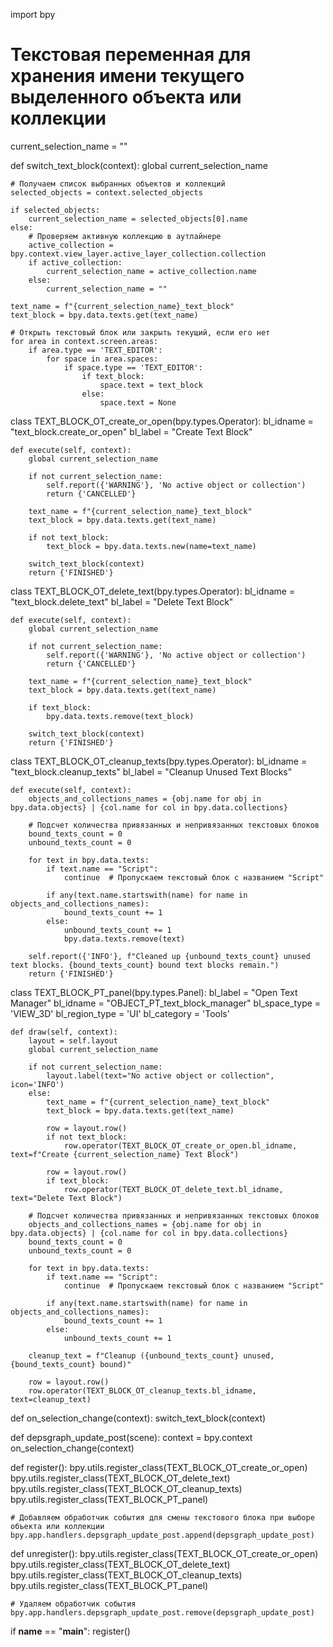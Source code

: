 import bpy

# Текстовая переменная для хранения имени текущего выделенного объекта или коллекции
current_selection_name = ""

def switch_text_block(context):
    global current_selection_name
    
    # Получаем список выбранных объектов и коллекций
    selected_objects = context.selected_objects
    
    if selected_objects:
        current_selection_name = selected_objects[0].name
    else:
        # Проверяем активную коллекцию в аутлайнере
        active_collection = bpy.context.view_layer.active_layer_collection.collection
        if active_collection:
            current_selection_name = active_collection.name
        else:
            current_selection_name = ""
    
    text_name = f"{current_selection_name}_text_block"
    text_block = bpy.data.texts.get(text_name)
    
    # Открыть текстовый блок или закрыть текущий, если его нет
    for area in context.screen.areas:
        if area.type == 'TEXT_EDITOR':
            for space in area.spaces:
                if space.type == 'TEXT_EDITOR':
                    if text_block:
                        space.text = text_block
                    else:
                        space.text = None

class TEXT_BLOCK_OT_create_or_open(bpy.types.Operator):
    bl_idname = "text_block.create_or_open"
    bl_label = "Create Text Block"

    def execute(self, context):
        global current_selection_name
        
        if not current_selection_name:
            self.report({'WARNING'}, 'No active object or collection')
            return {'CANCELLED'}
        
        text_name = f"{current_selection_name}_text_block"
        text_block = bpy.data.texts.get(text_name)
        
        if not text_block:
            text_block = bpy.data.texts.new(name=text_name)

        switch_text_block(context)
        return {'FINISHED'}

class TEXT_BLOCK_OT_delete_text(bpy.types.Operator):
    bl_idname = "text_block.delete_text"
    bl_label = "Delete Text Block"

    def execute(self, context):
        global current_selection_name
        
        if not current_selection_name:
            self.report({'WARNING'}, 'No active object or collection')
            return {'CANCELLED'}
        
        text_name = f"{current_selection_name}_text_block"
        text_block = bpy.data.texts.get(text_name)
        
        if text_block:
            bpy.data.texts.remove(text_block)

        switch_text_block(context)
        return {'FINISHED'}

class TEXT_BLOCK_OT_cleanup_texts(bpy.types.Operator):
    bl_idname = "text_block.cleanup_texts"
    bl_label = "Cleanup Unused Text Blocks"

    def execute(self, context):
        objects_and_collections_names = {obj.name for obj in bpy.data.objects} | {col.name for col in bpy.data.collections}
        
        # Подсчет количества привязанных и непривязанных текстовых блоков
        bound_texts_count = 0
        unbound_texts_count = 0
        
        for text in bpy.data.texts:
            if text.name == "Script":
                continue  # Пропускаем текстовый блок с названием "Script"
            
            if any(text.name.startswith(name) for name in objects_and_collections_names):
                bound_texts_count += 1
            else:
                unbound_texts_count += 1
                bpy.data.texts.remove(text)
        
        self.report({'INFO'}, f"Cleaned up {unbound_texts_count} unused text blocks. {bound_texts_count} bound text blocks remain.")
        return {'FINISHED'}

class TEXT_BLOCK_PT_panel(bpy.types.Panel):
    bl_label = "Open Text Manager"
    bl_idname = "OBJECT_PT_text_block_manager"
    bl_space_type = 'VIEW_3D'
    bl_region_type = 'UI'
    bl_category = 'Tools'

    def draw(self, context):
        layout = self.layout
        global current_selection_name
        
        if not current_selection_name:
            layout.label(text="No active object or collection", icon='INFO')
        else:
            text_name = f"{current_selection_name}_text_block"
            text_block = bpy.data.texts.get(text_name)

            row = layout.row()
            if not text_block:
                row.operator(TEXT_BLOCK_OT_create_or_open.bl_idname, text=f"Create {current_selection_name} Text Block")

            row = layout.row()
            if text_block:
                row.operator(TEXT_BLOCK_OT_delete_text.bl_idname, text="Delete Text Block")
        
        # Подсчет количества привязанных и непривязанных текстовых блоков
        objects_and_collections_names = {obj.name for obj in bpy.data.objects} | {col.name for col in bpy.data.collections}
        bound_texts_count = 0
        unbound_texts_count = 0
        
        for text in bpy.data.texts:
            if text.name == "Script":
                continue  # Пропускаем текстовый блок с названием "Script"
            
            if any(text.name.startswith(name) for name in objects_and_collections_names):
                bound_texts_count += 1
            else:
                unbound_texts_count += 1
        
        cleanup_text = f"Cleanup ({unbound_texts_count} unused, {bound_texts_count} bound)"
        
        row = layout.row()
        row.operator(TEXT_BLOCK_OT_cleanup_texts.bl_idname, text=cleanup_text)

def on_selection_change(context):
    switch_text_block(context)

def depsgraph_update_post(scene):
    context = bpy.context
    on_selection_change(context)

def register():
    bpy.utils.register_class(TEXT_BLOCK_OT_create_or_open)
    bpy.utils.register_class(TEXT_BLOCK_OT_delete_text)
    bpy.utils.register_class(TEXT_BLOCK_OT_cleanup_texts)
    bpy.utils.register_class(TEXT_BLOCK_PT_panel)
    
    # Добавляем обработчик события для смены текстового блока при выборе объекта или коллекции
    bpy.app.handlers.depsgraph_update_post.append(depsgraph_update_post)

def unregister():
    bpy.utils.register_class(TEXT_BLOCK_OT_create_or_open)
    bpy.utils.register_class(TEXT_BLOCK_OT_delete_text)
    bpy.utils.register_class(TEXT_BLOCK_OT_cleanup_texts)
    bpy.utils.register_class(TEXT_BLOCK_PT_panel)
    
    # Удаляем обработчик события
    bpy.app.handlers.depsgraph_update_post.remove(depsgraph_update_post)

if __name__ == "__main__":
    register()
